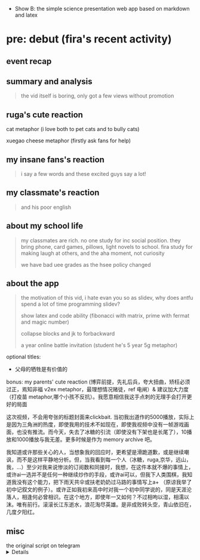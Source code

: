 - Show B: the simple science presentation web app based on markdown and latex

# pre: debut (fira's recent activity)

## event recap

## summary and analysis

> the vid itself is boring, only got a few views without promotion

## ruga's cute reaction

cat metaphor (i love both to pet cats and to bully cats)

xuegao cheese metaphor (firstly ask fans for help)

## my insane fans's reaction 

> i say a few words and these excited guys say a lot!

## my classmate's reaction

> and his poor english

## about my school life

> my classmates are rich. no one study for inc social position. they bring phone, card games, pillows, light novels to school. fira study for making laugh at others, and the aha moment, not curiosity
> 
>  we have bad uee grades as the hsee policy changed

## about the app

> the motivation of this vid, i hate evan you so as slidev, why does antfu spend a lot of time programming slidev?
> 
> show latex and code ability (fibonacci with matrix, prime with fermat and magic number)
> 
> collapse blocks and jk to forbackward 
> 
> a year online battle invitation (student he's 5 year 5g metaphor)

optional titles:
- 父母的牺牲是有价值的

bonus: my parents' cute reaction (博弈前提，先礼后兵，夸大扭曲，矫枉必须过正，焉知非福 v2ex metaphor，最理想情况赌徒，ref 电闸）& 建议加大力度 （打疫苗 metaphor,哪个小孩不反抗）。我愿意相信我这手点刺的无理手会打开更好的局面

这次视频，不会用夸张的标题封面来clickbait. 当初我出道作的5000播放，实际上是因为三角洲的热度，即使我用的技术不如现在，即使我视频中没有一帧游戏画面，也没有推流。而今天，失去了冰糖的引流（即使没有下架也是长尾了），10播放和1000播放与我无差。更多时候是作为 memory archive 吧。

我知道或许那些关心的人，当想象我的回应时，更希望是滑跪道歉，或是继续嘲讽，而不是这样平静地分析。但，当我看到每一个人（冰糖，ruga,京华，远山，我，...）至少对我来说惨淡的订阅数和同接时，我想，在这件本就不爆的事情上，或许ai一选并不是任何一种继续炒作的手段，或许ai可以，但我下人类围棋，我知道我没有这个能力，把下雨天共伞或扶老奶奶过马路的事情写上a+ （原谅我举了初中记叙文的例子）。或许正如我初来高中时对我一个初中同学说的，同是天涯沦落人，相逢何必曾相识。在这个地方，即使年一又如何？不过相呴以湿，相濡以沫。唯有前行。滚滚长江东逝水，浪花淘尽英雄。是非成败转头空，青山依旧在，几度夕阳红。

## misc

<summary> 
the original script on telegram

<details>
f, [8/11/25 5:44 PM]
event recap

f, [8/11/25 5:44 PM]
summary and analysis (the vid itself is boring, only got a few views without promotion)

f, [8/11/25 5:44 PM]
ruga's cute reaction & cat metaphor (i love both to pet cats and to bully cats) & xuegao cheese metaphor (firstly ask fans for help)

f, [8/11/25 5:55 PM]
my insane fans's reaction (i say a few words and these excited guys say a lot!)

f, [8/11/25 5:57 PM]
my classmate's reaction (and his poor english)

f, [8/11/25 6:02 PM]
about my school life (my classmates are rich. no one study for inc social position. they bring phone, card games, pillows, light novels to school. fira study for making laugh at others, and the aha moment, not curiosity) we have bad uee grades as the hsee policy changed

f, [8/11/25 6:04 PM]
about the app (the motivation of this vid, i hate evan you so as slidev, why does antfu spend a lot of time programming slidev?) & show latex and code ability (fibonacci with matrix, prime with fermat and magic number) & collapse blocks and jk to forbackward & a year online battle invitation (student he's 5 year 5g metaphor)

f, [8/11/25 6:21 PM]
optional titles:
- 父母的牺牲是有价值的

f, [8/11/25 6:53 PM]
bonus: my parents' cute reaction (博弈前提，先礼后兵，夸大扭曲，矫枉必须过正，焉知非福 v2ex metaphor，最理想情况赌徒，ref 电闸）& 建议加大力度 （打疫苗 metaphor,哪个小孩不反抗）。我愿意相信我这手点刺的无理手会打开更好的局面

f, [8/11/25 8:08 PM]
这次视频，不会用夸张的标题封面来clickbait. 当初我出道作的5000播放，实际上是因为三角洲的热度，即使我用的技术不如现在，即使我视频中没有一帧游戏画面，也没有推流。而今天，失去了冰糖的引流（即使没有下架也是长尾了），10播放和1000播放与我无差。更多时候是作为 memory archive 吧。

f, [8/11/25 8:22 PM]
我知道或许那些关心的人，当想象我的回应时，更希望是滑跪道歉，或是继续嘲讽，而不是这样平静地分析。但，当我看到每一个人（冰糖，ruga,京华，远山，我，...）至少对我来说惨淡的订阅数和同接时，我想，在这件本就不爆的事情上，或许ai一选并不是任何一种继续炒作的手段，或许ai可以，但我下人类围棋，我知道我没有这个能力，把下雨天共伞或扶老奶奶过马路的事情写上a+ （原谅我举了初中记叙文的例子）。或许正如我初来高中时对我一个初中同学说的，同是天涯沦落人，相逢何必曾相识。在这个地方，即使年一又如何？不过相呴以湿，相濡以沫。唯有前行。滚滚长江东逝水，浪花淘尽英雄。是非成败转头空，青山依旧在，几度夕阳红。
</details>
</summary>
